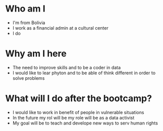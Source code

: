 # Who am I

* I'm from Bolivia
* I work as a financial admin at a cultural center
* I do

# Why am I here

* The need to improve skills and to be a coder in data
* I would like to lear phyton and to be able of think different in order to solve problems





# What will I do after the bootcamp?

* I would like to work in benefit of people in vulnerable situations
* In the future my rol will be my role will be as a data activist
* My goal will be to teach and develope new ways to serv human rights
